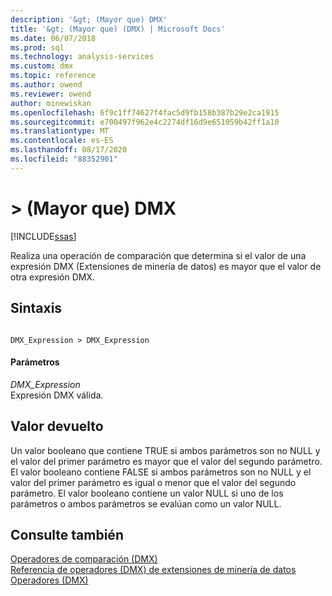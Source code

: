 ```yaml
---
description: '&gt; (Mayor que) DMX'
title: '&gt; (Mayor que) (DMX) | Microsoft Docs'
ms.date: 06/07/2018
ms.prod: sql
ms.technology: analysis-services
ms.custom: dmx
ms.topic: reference
ms.author: owend
ms.reviewer: owend
author: minewiskan
ms.openlocfilehash: 6f9c1ff74627f4fac5d9fb158b387b29e2ca1915
ms.sourcegitcommit: e700497f962e4c2274df16d9e651059b42ff1a10
ms.translationtype: MT
ms.contentlocale: es-ES
ms.lasthandoff: 08/17/2020
ms.locfileid: "88352901"
---
```

# <a name="gt-greater-than-dmx"></a>&gt; (Mayor que) DMX
[!INCLUDE[ssas](../includes/applies-to-version/ssas.md)]

  Realiza una operación de comparación que determina si el valor de una expresión DMX (Extensiones de minería de datos) es mayor que el valor de otra expresión DMX.  
  
## <a name="syntax"></a>Sintaxis  
  
```  
  
DMX_Expression > DMX_Expression  
```  
  
#### <a name="parameters"></a>Parámetros  
 *DMX_Expression*  
 Expresión DMX válida.  
  
## <a name="return-value"></a>Valor devuelto  
 Un valor booleano que contiene TRUE si ambos parámetros son no NULL y el valor del primer parámetro es mayor que el valor del segundo parámetro. El valor booleano contiene FALSE si ambos parámetros son no NULL y el valor del primer parámetro es igual o menor que el valor del segundo parámetro. El valor booleano contiene un valor NULL si uno de los parámetros o ambos parámetros se evalúan como un valor NULL.  
  
## <a name="see-also"></a>Consulte también  
 [Operadores de comparación &#40;DMX&#41;](../dmx/operators-comparison.md)   
 [Referencia de operadores &#40;DMX&#41; de extensiones de minería de datos](../dmx/data-mining-extensions-dmx-operator-reference.md)   
 [Operadores &#40;DMX&#41;](../dmx/operators-dmx.md)  
  
  
